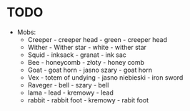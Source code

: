 # TODO
- Mobs:
  - Creeper - creeper head - green - creeper head
  - Wither - Wither star - white - wither star
  - Squid - inksack - granat - ink sac
  - Bee - honeycomb - złoty - honey comb
  - Goat - goat horn - jasno szary - goat horn
  - Vex - totem of undying - jasno niebieski - iron sword
  - Raveger - bell - szary - bell
  - lama - lead - kremowy - lead
  - rabbit - rabbit foot - kremowy - rabit foot